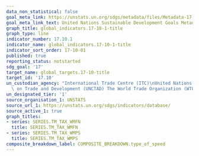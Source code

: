 ```yaml
---
data_non_statistical: false
goal_meta_link: https://unstats.un.org/sdgs/metadata/files/Metadata-17-10-01.pdf
goal_meta_link_text: United Nations Sustainable Development Goals Metadata (pdf 468kB)
graph_title: global_indicators.17-10-1-title
graph_type: line
indicator_number: 17.10.1
indicator_name: global_indicators.17-10-1-title
indicator_sort_order: 17-10-01
published: true
reporting_status: notstarted
sdg_goal: '17'
target_name: global_targets.17-10-title
target_id: '17.10'
un_custodian_agency: "International Trade Centre (ITC)\nUnited Nations Conference\
  \ on Trade and Development (UNCTAD) The World Trade Organization (WTO)"
un_designated_tier: '1'
source_organisation_1: UNSTATS
source_url_1: https://unstats.un.org/sdgs/indicators/database/
source_active_1: true
graph_titles:
- series: SERIES.TM_TAX_WMFN
  title: SERIES.TM_TAX_WMFN
- series: SERIES.TM_TAX_WMPS
  title: SERIES.TM_TAX_WMPS
composite_breakdown_label: COMPOSITE_BREAKDOWN.type_of_speed
---
```

